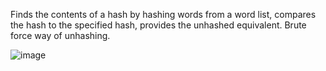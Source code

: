 Finds the contents of a hash by hashing words from a word list, compares the hash to the specified hash, provides the unhashed equivalent.
Brute force way of unhashing.

![image](https://github.com/adanilevics/Unhash/assets/110359798/daec9b90-0648-471e-a4e8-6875718b0787)
